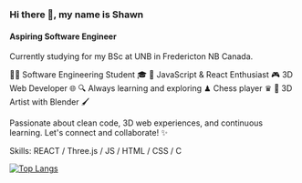 ### Hi there 👋, my name is Shawn
#### Aspiring Software Engineer
Currently studying for my BSc at UNB in Fredericton NB Canada.

👨‍💻 Software Engineering Student 🎓
🚀 JavaScript & React Enthusiast
🎮 3D Web Developer 🌐
🔍 Always learning and exploring
♟ Chess player ♛
🎨 3D Artist with Blender 🖌️

Passionate about clean code, 3D web experiences, and continuous learning. Let's connect and collaborate! ✨

Skills: REACT / Three.js / JS / HTML / CSS / C

[![Top Langs](https://github-readme-stats.vercel.app/api/top-langs/?username=anuraghazra)](https://github.com/anuraghazra/github-readme-stats)
